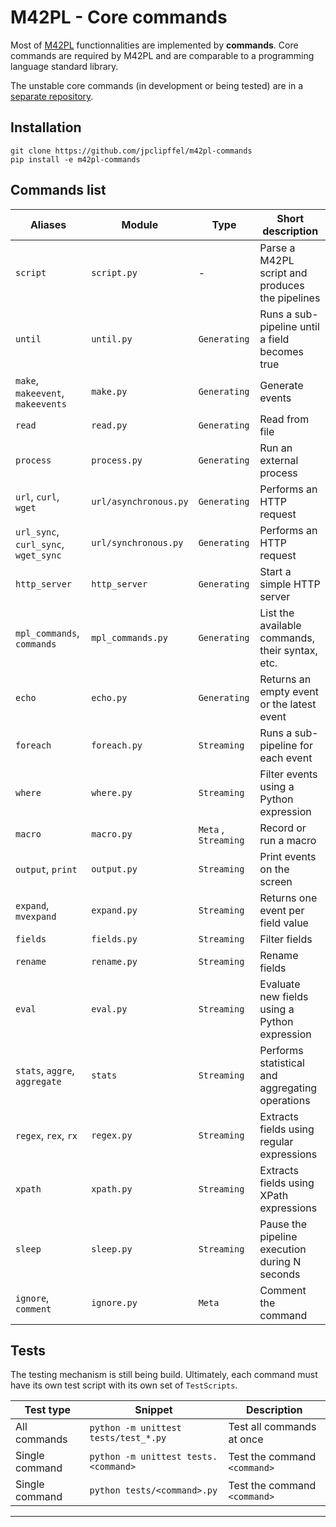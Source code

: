 # M42PL - Core commands

Most of [M42PL][m42pl-core] functionnalities are implemented by **commands**.
Core commands are required by M42PL and are comparable to a programming
language standard library.

The unstable core commands (in development or being tested) are in a 
[separate repository][m42pl-commands-lab].

## Installation

```shell
git clone https://github.com/jpclipffel/m42pl-commands
pip install -e m42pl-commands
```

## Commands list

| Aliases                              | Module                | Type                 | Short description                               |
|--------------------------------------|-----------------------|----------------------|-------------------------------------------------|
| `script`                             | `script.py`           | -                    | Parse a M42PL script and produces the pipelines |
| `until`                              | `until.py`            | `Generating`         | Runs a sub-pipeline until a field becomes true  |
| `make`, `makeevent`, `makeevents`    | `make.py`             | `Generating`         | Generate events                                 |
| `read`                               | `read.py`             | `Generating`         | Read from file                                  |
| `process`                            | `process.py`          | `Generating`         | Run an external process                         |
| `url`, `curl`, `wget`                | `url/asynchronous.py` | `Generating`         | Performs an HTTP request                        |
| `url_sync`, `curl_sync`, `wget_sync` | `url/synchronous.py`  | `Generating`         | Performs an HTTP request                        |
| `http_server`                        | `http_server`         | `Generating`         | Start a simple HTTP server                      |
| `mpl_commands`, `commands`           | `mpl_commands.py`     | `Generating`         | List the available commands, their syntax, etc. |
| `echo`                               | `echo.py`             | `Generating`         | Returns an empty event or the latest event      |
| `foreach`                            | `foreach.py`          | `Streaming`          | Runs a sub-pipeline for each event              |
| `where`                              | `where.py`            | `Streaming`          | Filter events using a Python expression         |
| `macro`                              | `macro.py`            | `Meta` , `Streaming` | Record or run a macro                           |
| `output`, `print`                    | `output.py`           | `Streaming`          | Print events on the screen                      |
| `expand`, `mvexpand`                 | `expand.py`           | `Streaming`          | Returns one event per field value               |
| `fields`                             | `fields.py`           | `Streaming`          | Filter fields                                   |
| `rename`                             | `rename.py`           | `Streaming`          | Rename fields                                   |
| `eval`                               | `eval.py`             | `Streaming`          | Evaluate new fields using a Python expression   |
| `stats`, `aggre`, `aggregate`        | `stats`               | `Streaming`          | Performs statistical and aggregating operations |
| `regex`, `rex`, `rx`                 | `regex.py`            | `Streaming`          | Extracts fields using regular expressions       |
| `xpath`                              | `xpath.py`            | `Streaming`          | Extracts fields using XPath expressions         |
| `sleep`                              | `sleep.py`            | `Streaming`          | Pause the pipeline execution during N seconds   |
| `ignore`, `comment`                  | `ignore.py`           | `Meta`               | Comment the command                             |

## Tests

The testing mechanism is still being build. Ultimately, each command
must have its own test script with its own set of `TestScripts`.

| Test type      | Snippet                              | Description                  |
|----------------|--------------------------------------|------------------------------|
| All commands   | `python -m unittest tests/test_*.py` | Test all commands at once    |
| Single command | `python -m unittest tests.<command>` | Test the command `<command>` |
| Single command | `python tests/<command>.py`          | Test the command `<command>` |

---

[m42pl-core]: https://github.com/jpclipffel/m42pl-core
[m42pl-commands-lab]: https://github.com/jpclipffel/m42pl-commands-lab
